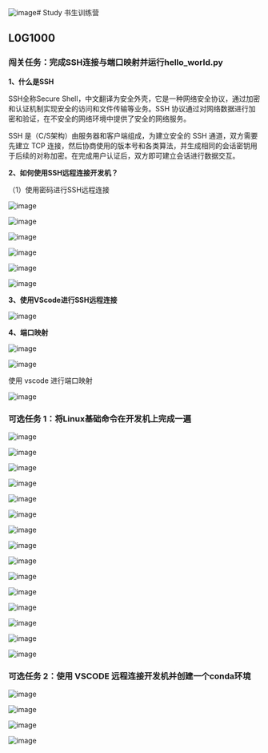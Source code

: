 ![image](https://github.com/user-attachments/assets/28b63fd7-2e1e-4773-b679-5003a7c4609c)# Study
书生训练营
## L0G1000
### 闯关任务：完成SSH连接与端口映射并运行hello_world.py
**1、什么是SSH**

SSH全称Secure Shell，中文翻译为安全外壳，它是一种网络安全协议，通过加密和认证机制实现安全的访问和文件传输等业务。SSH 协议通过对网络数据进行加密和验证，在不安全的网络环境中提供了安全的网络服务。

SSH 是（C/S架构）由服务器和客户端组成，为建立安全的 SSH 通道，双方需要先建立 TCP 连接，然后协商使用的版本号和各类算法，并生成相同的会话密钥用于后续的对称加密。在完成用户认证后，双方即可建立会话进行数据交互。

**2、如何使用SSH远程连接开发机？**

（1）使用密码进行SSH远程连接

![image](https://github.com/user-attachments/assets/8791256b-e5e9-47cc-a60b-57346f1527d4)

![image](https://github.com/user-attachments/assets/4d1af654-ce05-485c-a160-d9f45775a8f0)

![image](https://github.com/user-attachments/assets/1ee0f502-6bd2-41a9-b521-68581b02348d)

![image](https://github.com/user-attachments/assets/c2841e73-0acb-4159-85d7-115cca50a50b)

![image](https://github.com/user-attachments/assets/17b21d4c-8d64-4f4b-adfd-74f4b8d08c72)

![image](https://github.com/user-attachments/assets/02ed8611-4edb-4346-b7b5-52c8f4bd1c06)

**3、使用VScode进行SSH远程连接**

![image](https://github.com/user-attachments/assets/7124b3af-ee0d-4f77-aad5-b5e0e5bbdbfa)

**4、端口映射**

![image](https://github.com/user-attachments/assets/b6f2c7cc-ea23-47df-a48b-b2f8cc80f7de)

![image](https://github.com/user-attachments/assets/80f514cc-bd87-453a-9f95-ea8f5c510bfc)

使用 vscode 进行端口映射

![image](https://github.com/user-attachments/assets/420b60e9-f6a1-4d3e-93d6-6498d55aa28c)









### 可选任务 1：将Linux基础命令在开发机上完成一遍

![image](https://github.com/user-attachments/assets/5905c0ee-bda0-49d8-98be-0bf66dd793e4)

![image](https://github.com/user-attachments/assets/005258e2-9224-477d-b428-1f7901a9f9b1)

![image](https://github.com/user-attachments/assets/8d8909e7-1329-4544-bd17-d8f4a1b88d26)

![image](https://github.com/user-attachments/assets/c4f6fb47-f6d3-412a-8a1f-0e645f62aaa1)

![image](https://github.com/user-attachments/assets/243465fb-afe3-49ca-b3e7-9dda1920629c)

![image](https://github.com/user-attachments/assets/7f4bb2a9-91a6-4d4f-9bd0-8c123ff538fe)

![image](https://github.com/user-attachments/assets/8cfcd2f1-6064-47e7-a361-c0d526acefc1)

![image](https://github.com/user-attachments/assets/945abb87-ba81-4cc4-a86e-5df8b20c6069)

![image](https://github.com/user-attachments/assets/470b4e23-708d-4ab1-9423-a2b70249f0c6)

![image](https://github.com/user-attachments/assets/9480bb8b-f96e-4e7f-b915-6226510276b4)

![image](https://github.com/user-attachments/assets/91f545f0-3b18-4787-aacc-e4f5800c8dd8)

![image](https://github.com/user-attachments/assets/25142672-d0e2-40a3-ad8c-82bb899393d0)

![image](https://github.com/user-attachments/assets/9b54608c-9cca-4fca-a166-d0a0316fa1d5)

![image](https://github.com/user-attachments/assets/b24ac631-3b9f-4d8f-b9c8-832a820793a7)

![image](https://github.com/user-attachments/assets/f6cd7e22-90b8-4286-b3f0-fb63e0faa875)



### 可选任务 2：使用 VSCODE 远程连接开发机并创建一个conda环境

![image](https://github.com/user-attachments/assets/49d40301-2864-4518-b201-d7dba451ffc1)

![image](https://github.com/user-attachments/assets/1871de0b-1f20-4e87-b345-7a516c944ff4)

![image](https://github.com/user-attachments/assets/e5200762-c247-4f96-ab3c-4309e8503c65)

![image](https://github.com/user-attachments/assets/6464ac67-cb84-4d7a-abb8-f82c0d47f22b)




